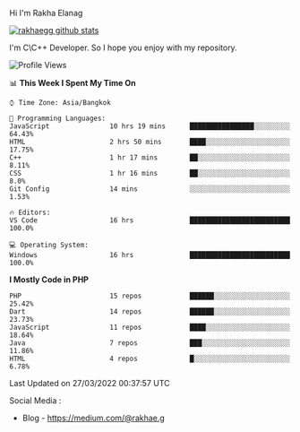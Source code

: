 Hi I'm Rakha Elanag


[![rakhaegg github stats](https://github-readme-stats.vercel.app/api?username=rakhaegg)](https://github.com/rakhaegg/rakhaegg)

I'm C\C++ Developer. So I hope you enjoy with my repository. 



<!--START_SECTION:waka-->
![Profile Views](http://img.shields.io/badge/Profile%20Views-0-blue)

📊 **This Week I Spent My Time On** 

```text
⌚︎ Time Zone: Asia/Bangkok

💬 Programming Languages: 
JavaScript               10 hrs 19 mins      ████████████████░░░░░░░░░   64.43% 
HTML                     2 hrs 50 mins       ████░░░░░░░░░░░░░░░░░░░░░   17.75% 
C++                      1 hr 17 mins        ██░░░░░░░░░░░░░░░░░░░░░░░   8.11% 
CSS                      1 hr 16 mins        ██░░░░░░░░░░░░░░░░░░░░░░░   8.0% 
Git Config               14 mins             ░░░░░░░░░░░░░░░░░░░░░░░░░   1.53%

🔥 Editors: 
VS Code                  16 hrs              █████████████████████████   100.0%

💻 Operating System: 
Windows                  16 hrs              █████████████████████████   100.0%

```

**I Mostly Code in PHP** 

```text
PHP                      15 repos            ██████░░░░░░░░░░░░░░░░░░░   25.42% 
Dart                     14 repos            ██████░░░░░░░░░░░░░░░░░░░   23.73% 
JavaScript               11 repos            ████░░░░░░░░░░░░░░░░░░░░░   18.64% 
Java                     7 repos             ███░░░░░░░░░░░░░░░░░░░░░░   11.86% 
HTML                     4 repos             █░░░░░░░░░░░░░░░░░░░░░░░░   6.78%

```



 Last Updated on 27/03/2022 00:37:57 UTC
<!--END_SECTION:waka-->

Social Media : 
- Blog - https://medium.com/@rakhae.g
